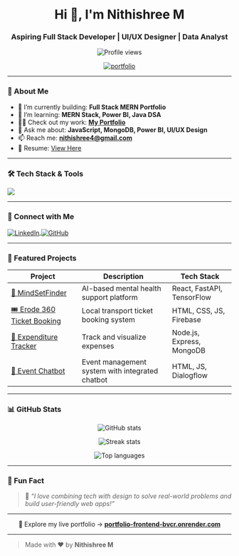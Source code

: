<h1 align="center">Hi 👋, I'm Nithishree M</h1>
<h3 align="center">Aspiring Full Stack Developer | UI/UX Designer | Data Analyst</h3>

<p align="center">
  <img src="https://komarev.com/ghpvc/?username=nithishreemd&label=Profile%20views&color=0e75b6&style=flat" alt="Profile views" />
</p>

<p align="center">
  <a href="https://portfolio-frontend-bvcr.onrender.com/" target="_blank">
    <img src="https://img.shields.io/badge/🌐 Visit%20My%20Portfolio-30363D?style=for-the-badge&logo=firefox&logoColor=white" alt="portfolio" />
  </a>
</p>

---

### 🚀 About Me

- 🔭 I’m currently building: **Full Stack MERN Portfolio**
- 🌱 I’m learning: **MERN Stack, Power BI, Java DSA**
- 👨‍💻 Check out my work: [**My Portfolio**](https://portfolio-frontend-bvcr.onrender.com/)
- 💬 Ask me about: **JavaScript, MongoDB, Power BI, UI/UX Design**
- 📫 Reach me: **nithishree4@gmail.com**
- 📄 Resume: [View Here](https://github.com/nithishreemd/Resume/blob/main/Nithishree_Resume.pdf)

---

### 🛠️ Tech Stack & Tools

<p align="left">
  <img src="https://skillicons.dev/icons?i=html,css,js,react,nodejs,express,mongodb,java,figma,github,vscode,tailwind,sql,powerbi" />
</p>

---

### 🔗 Connect with Me

<p align="left">
  <a href="https://linkedin.com/in/nithishree-maheswaran-81b555253" target="_blank">
    <img align="center" src="https://img.shields.io/badge/-LinkedIn-blue?style=flat-square&logo=Linkedin&logoColor=white" alt="LinkedIn" />
  </a>
  <a href="https://github.com/nithishreemd" target="_blank">
    <img align="center" src="https://img.shields.io/badge/-GitHub-black?style=flat-square&logo=github&logoColor=white" alt="GitHub" />
  </a>
</p>

---

### 📌 Featured Projects

| Project | Description | Tech Stack |
|--------|-------------|------------|
| [🧠 MindSetFinder](https://github.com/nithishreemd/MindSetFinder) | AI-based mental health support platform | React, FastAPI, TensorFlow |
| [🎟️ Erode 360 Ticket Booking](https://github.com/nithishreemd/Erode360Ticket) | Local transport ticket booking system | HTML, CSS, JS, Firebase |
| [💸 Expenditure Tracker](https://github.com/nithishreemd/Expenditure-Tracker) | Track and visualize expenses | Node.js, Express, MongoDB |
| [🎤 Event Chatbot](https://github.com/nithishreemd/Event-Chatbot) | Event management system with integrated chatbot | HTML, JS, Dialogflow |

---

### 📊 GitHub Stats

<p align="center">
  <img src="https://github-readme-stats.vercel.app/api?username=nithishreemd&show_icons=true&theme=tokyonight" alt="GitHub stats" />
</p>

<p align="center">
  <img src="https://github-readme-streak-stats.herokuapp.com/?user=nithishreemd&theme=tokyonight" alt="Streak stats" />
</p>

<p align="center">
  <img src="https://github-readme-stats.vercel.app/api/top-langs/?username=nithishreemd&layout=compact&theme=tokyonight" alt="Top languages" />
</p>

---

### 🎯 Fun Fact

> 🧠 _“I love combining tech with design to solve real-world problems and build user-friendly web apps!”_

---

<p align="center">
  🚀 Explore my live portfolio →  
  <a href="https://portfolio-frontend-bvcr.onrender.com/" target="_blank"><strong>portfolio-frontend-bvcr.onrender.com</strong></a>
</p>

---

> Made with ❤️ by **Nithishree M**
